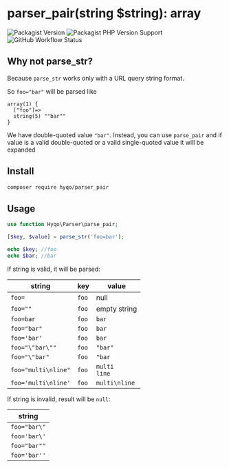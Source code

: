 # parser_pair(string $string): array
![Packagist Version](https://img.shields.io/packagist/v/hyqo/parser_pair?style=flat-square)
![Packagist PHP Version Support](https://img.shields.io/packagist/php-v/hyqo/parser_pair?style=flat-square)
![GitHub Workflow Status](https://img.shields.io/github/workflow/status/hyqo/parser_pair/run-tests?style=flat-square)
## Why not parse_str?
Because `parse_str` works only with a URL query string format.

So `foo="bar"` will be parsed like
```text
array(1) {
  ["foo"]=>
  string(5) ""bar""
}
```
We have double-quoted value `"bar"`. Instead, you can use `parse_pair` and if value is a valid double-quoted or a valid single-quoted value it will be expanded

## Install

```sh
composer require hyqo/parser_pair
```

## Usage
```php
use function Hyqo\Parser\parse_pair;

[$key, $value] = parse_str('foo=bar');

echo $key; //foo
echo $bar; //bar
```

If string is valid, it will be parsed:

| string              | key   | value              |
|---------------------|-------|--------------------|
| `foo=`              | `foo` | null               | 
| `foo=""`            | `foo` | empty string       | 
| `foo=bar`           | `foo` | `bar`              | 
| `foo="bar"`         | `foo` | `bar`              | 
| `foo='bar'`         | `foo` | `bar`              |
| `foo="\"bar\""`     | `foo` | `"bar"`            |
| `foo="\"bar"`       | `foo` | `"bar`             |
| `foo="multi\nline"` | `foo` | `multi`<br/>`line` |
| `foo='multi\nline'` | `foo` | `multi\nline`      |


If string is invalid, result will be `null`:

| string       |
|--------------|
| `foo="bar\"` | 
| `foo='bar\'` |
| `foo="bar""` |
| `foo='bar''` |
